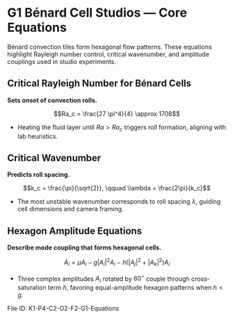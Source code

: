 # G1 Bénard Cell Studios — Core Equations

Bénard convection tiles form hexagonal flow patterns. These equations highlight Rayleigh number control, critical wavenumber, and amplitude couplings used in studio experiments.

## Critical Rayleigh Number for Bénard Cells
**Sets onset of convection rolls.**

$$Ra_c = \frac{27 \pi^4}{4} \approx 1708$$

- Heating the fluid layer until $Ra > Ra_c$ triggers roll formation, aligning with lab heuristics.

## Critical Wavenumber
**Predicts roll spacing.**

$$k_c = \frac{\pi}{\sqrt{2}}, \qquad \lambda = \frac{2\pi}{k_c}$$

- The most unstable wavenumber corresponds to roll spacing $\lambda$, guiding cell dimensions and camera framing.

## Hexagon Amplitude Equations
**Describe mode coupling that forms hexagonal cells.**

$$\dot{A}_i = \mu A_i - g |A_i|^2 A_i - h (|A_j|^2 + |A_k|^2) A_i$$

- Three complex amplitudes $A_i$ rotated by $60^\circ$ couple through cross-saturation term $h$, favoring equal-amplitude hexagon patterns when $h < g$.

File ID: K1-P4-C2-O2-F2-G1-Equations
